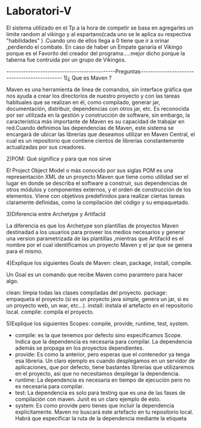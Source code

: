 # Laboratori-V
El sistema utilizado en el Tp a la hora de competir se basa en agregarles un limite random al vikingo y al espartano(cada uno se le aplica su respectiva "habilidades" ) .Cuando uno de ellos llega a 0 tiene que ir a orinar ,perdiendo el combate.
En caso de haber un Empate ganaria el Vikingo porque es el Favorito del creador del programa.....mejor dicho porque la taberna  fue contruida por un grupo de Vikingos. 

---------------------------------------------Preguntas---------------------------------------------
1)¿ Que es Maven ?

Maven es una herramienta de línea de comandos, sin interface gráfica que nos ayuda a crear los directorios de nuestro proyecto y con las tareas habituales que se realizan en él, como compilado, generar jar, documentación, distribuir, dependencias con otros jar, etc.
Es reconocida por ser utilizada en la gestión y construcción de software, sin embargo, la característica más importante de Maven es su capacidad de trabajar en red.Cuando definimos las dependencias de Maven, este sistema se encargará de ubicar las librerías que deseamos utilizar en Maven Central, el cual es un repositorio que contiene cientos de librerías constantemente actualizadas por sus creadores.

2)POM: Qué significa y para que nos sirve

El Project Object Model o más conocido por sus siglas POM es una representación XML de un proyecto Maven que tiene como utilidad ser el lugar en donde se describa el software a construir, sus dependencias de otros módulos y componentes externos, y el orden de construcción de los elementos. Viene con objetivos predefinidos para realizar ciertas tareas claramente definidas, como la compilación del código y su empaquetado.

3)Diferencia entre Archetype y Artifacld

La diferencia es que los Archetype son plantillas de proyectos Maven destinadad a los usuarios para proveer los medios necesarios y generar una version parametrizada de las plantillas
,mientras que ArtifacId es el nombre por el cual identificamos un proyecto Maven y el jar que se genera para el mismo.

4)Explique los siguientes Goals de Maven: clean, package, install, compile.

Un Goal es un comando que recibe Maven como paramtero para hacer algo.

clean: limpia todas las clases compiladas del proyecto.
package: empaqueta el proyecto (si es un proyecto java simple, genera un jar, si es un proyecto web, un war, etc…).
install: instala el artefacto en el repositorio local.
compile: compila el proyecto.


5)Explique los siguientes Scopes: compile, provide, runtime, test, system.

- compile: es la que tenemos por defecto sino especificamos Scope. Indica que la dependencia es necesaria para compilar. La dependencia además se propaga en los proyectos dependientes.
- provide: Es como la anterior, pero esperas que el contenedor ya tenga esa libreria. Un claro ejemplo es cuando desplegamos en un servidor de aplicaciones, que por defecto, tiene bastantes librerías que utilizaremos en el proyecto, así que no necesitamos desplegar la dependencia.
- runtime: La dependencia es necesaria en tiempo de ejecución pero no es necesaria para compilar.
- test: La dependencia es solo para testing que es una de las fases de compilación con maven. Junit es un claro ejemplo de esto.
- system: Es como provide pero tienes que incluir la dependencia explicitamente. Maven no buscará este artefacto en tu repositorio local. Habrá que especificar la ruta de la dependencia mediante la etiqueta
